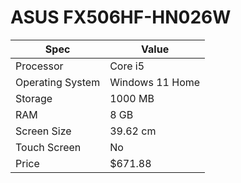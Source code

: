 # ASUS FX506HF-HN026W

| Spec | Value |
|---|---|
| Processor | Core i5 |
| Operating System | Windows 11 Home |
| Storage | 1000 MB |
| RAM | 8 GB |
| Screen Size | 39.62 cm |
| Touch Screen | No |
| Price | $671.88 |
